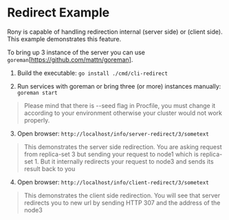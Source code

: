 # Redirect Example

Rony is capable of handling redirection internal (server side) or (client side). This example demonstrates
this feature.

To bring up 3 instance of the server you can use `goreman`[https://github.com/mattn/goreman].

1. Build the executable: `go install ./cmd/cli-redirect`

2. Run services with goreman or bring three (or more) instances manually: `goreman start`
> Please mind that there is --seed flag in Procfile, you must change it according to your environment
> otherwise your cluster would not work properly.

3. Open browser: `http://localhost/info/server-redirect/3/sometext`
> This demonstrates the server side redirection. You are asking request from replica-set 3 but
> sending your request to node1 which is replica-set 1. But it internally redirects your request
> to node3 and sends its result back to you


4. Open browser: `http://localhost/info/client-redirect/3/sometext`
> This demonstrates the client side redirection. You will see that server redirects you to new
> url by sending HTTP 307 and the address of the node3
> 